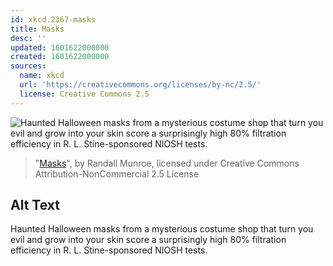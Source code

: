 ```yaml
---
id: xkcd.2367-masks
title: Masks
desc: ''
updated: 1601622000000
created: 1601622000000
sources:
  name: xkcd
  url: 'https://creativecommons.org/licenses/by-nc/2.5/'
  license: Creative Commons 2.5
---
```

![Haunted Halloween masks from a mysterious costume shop that turn you evil and grow into your skin score a surprisingly high 80% filtration efficiency in R. L. Stine-sponsored NIOSH tests.](https://imgs.xkcd.com/comics/masks.png)
> "[Masks](https://xkcd.com/2367/)", by Randall Munroe, licensed under Creative Commons Attribution-NonCommercial 2.5 License

## Alt Text
Haunted Halloween masks from a mysterious costume shop that turn you evil and grow into your skin score a surprisingly high 80% filtration efficiency in R. L. Stine-sponsored NIOSH tests.
